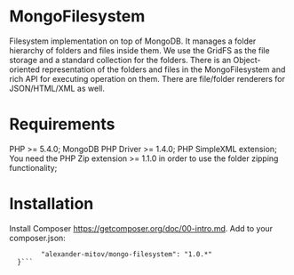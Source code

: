 MongoFilesystem
===============

Filesystem implementation on top of MongoDB. It manages a folder hierarchy of folders and files inside them. We use the GridFS as the file storage and a standard collection for the folders. There is an Object-oriented representation of the folders and files in the MongoFilesystem and rich API for executing operation on them. There are file/folder renderers for JSON/HTML/XML as well. 

Requirements
==============
PHP >= 5.4.0;
MongoDB PHP Driver >= 1.4.0;
PHP SimpleXML extension;
You need the PHP Zip extension >= 1.1.0 in order to use the folder zipping functionality;

Installation
==============
Install Composer https://getcomposer.org/doc/00-intro.md.
Add to your composer.json:
  ```"require": {
		  "alexander-mitov/mongo-filesystem": "1.0.*"
	}```
